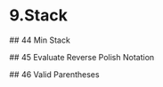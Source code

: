 # 9.Stack



\#\# 44 Min Stack

\#\# 45 Evaluate Reverse Polish Notation

\#\# 46 Valid Parentheses

